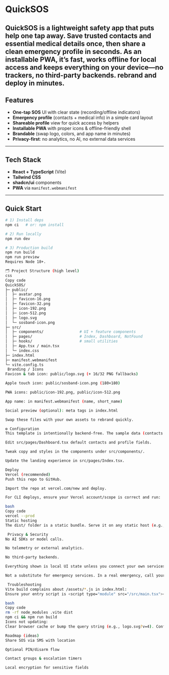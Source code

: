 # QuickSOS

QuickSOS is a lightweight safety app that puts help one tap away. Save trusted contacts and essential medical details once, then share a clean emergency profile in seconds. As an installable PWA, it’s fast, works offline for local access and keeps everything on your device—no trackers, no third-party backends.  rebrand and deploy in minutes.
---

## Features
- **One-tap SOS** UI with clear state (recording/offline indicators)
- **Emergency profile** (contacts + medical info) in a simple card layout
- **Shareable profile** view for quick access by helpers
- **Installable PWA** with proper icons & offline-friendly shell
- **Brandable** (swap logo, colors, and app name in minutes)
- **Privacy-first**: no analytics, no AI, no external data services

---

##  Tech Stack
- **React + TypeScript** (Vite)
- **Tailwind CSS**
- **shadcn/ui** components
- **PWA** via `manifest.webmanifest`

---

##  Quick Start

```bash
# 1) Install deps
npm ci   # or: npm install

# 2) Run locally
npm run dev

# 3) Production build
npm run build
npm run preview
Requires Node 18+.

🗂 Project Structure (high level)
css
Copy code
QuickSOS/
├─ public/
│  ├─ avatar.png
│  ├─ favicon-16.png
│  ├─ favicon-32.png
│  ├─ icon-192.png
│  ├─ icon-512.png
│  ├─ logo.svg
│  └─ sosband-icon.png
├─ src/
│  ├─ components/                # UI + feature components
│  ├─ pages/                     # Index, Dashboard, NotFound
│  ├─ hooks/                     # small utilities
│  ├─ App.tsx / main.tsx
│  └─ index.css
├─ index.html
├─ manifest.webmanifest
└─ vite.config.ts
 Branding / Icons
Favicon & tab icon: public/logo.svg (+ 16/32 PNG fallbacks)

Apple touch icon: public/sosband-icon.png (180×180)

PWA icons: public/icon-192.png, public/icon-512.png

App name: in manifest.webmanifest (name, short_name)

Social preview (optional): meta tags in index.html

Swap these files with your own assets to rebrand quickly.

⚙ Configuration
This template is intentionally backend-free. The sample data (contacts & profile) lives in React state. To customize:

Edit src/pages/Dashboard.tsx default contacts and profile fields.

Tweak copy and styles in the components under src/components/.

Update the landing experience in src/pages/Index.tsx.

Deploy
Vercel (recommended)
Push this repo to GitHub.

Import the repo at vercel.com/new and deploy.

For CLI deploys, ensure your Vercel account/scope is correct and run:

bash
Copy code
vercel --prod
Static hosting
The dist/ folder is a static bundle. Serve it on any static host (e.g., GitHub Pages, Cloudflare Pages, Netlify).

 Privacy & Security
No AI SDKs or model calls.

No telemetry or external analytics.

No third-party backends.

Everything shown is local UI state unless you connect your own services.

Not a substitute for emergency services. In a real emergency, call your local emergency number (e.g., 911, 112) immediately.

 Troubleshooting
Vite build complains about /assets/*.js in index.html:
Ensure your entry script is <script type="module" src="/src/main.tsx"></script> and do a clean build:

bash
Copy code
rm -rf node_modules .vite dist
npm ci && npm run build
Icons not updating:
Clear browser cache or bump the query string (e.g., logo.svg?v=4). Confirm manifest.webmanifest lists your PNG icons.

Roadmap (ideas)
Share SOS via SMS with location

Optional PIN/disarm flow

Contact groups & escalation timers

Local encryption for sensitive fields

